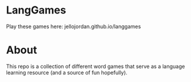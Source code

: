 # LangGames

Play these games here: jellojordan.github.io/langgames

# About

This repo is a collection of different word games that serve as 
a language learning resource (and a source of fun hopefully).